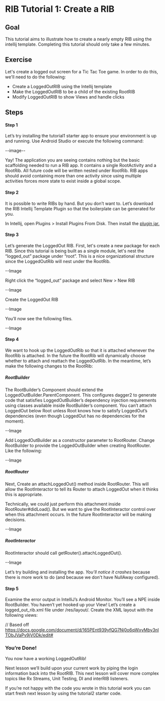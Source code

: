 # RIB Tutorial 1: Create a RIB

## Goal

This tutorial aims to illustrate how to create a nearly empty RIB using the intellij template. 
Completing this tutorial should only take a few minutes.

## Exercise
Let's create a logged out screen for a Tic Tac Toe game. In order to do this, 
we'll need to do the following:
* Create a LoggedOutRIB using the Intellij template
* Make the LoggedOutRIB to be a child of the existing RootRIB
* Modify LoggedOutRIB to show Views and handle clicks

## Steps
#### Step 1
Let’s try installing the tutorial1 starter app to ensure your environment is up and running.
Use Android Studio or execute the following command:

--image--

Yay! The application you are seeing contains nothing but the basic
scaffolding needed to run a RIB app. It contains a single RootActivity and a 
RootRib. All future code will be written nested under RootRib. RIB apps should avoid 
containing more than one activity since using multiple activities forces 
more state to exist inside a global scope. 

#### Step 2
It is possible to write RIBs by hand. But you don’t want to. 
Let’s download the RIB Intellij Template Plugin so that the boilerplate
can be generated for you.

In Intellij, open Plugins > Install Plugins From Disk. Then install the
[plugin jar.](https://github.com/uber/RIBs/raw/master/android/tooling/rib-intellij-plugin/deploy/rib-intellij-plugin.jar)

#### Step 3
Let’s generate the LoggedOut RIB. First, let's create a new package for each 
RIB. Since this tutorial is being built as a single module, let's nest the “logged_out”
package under “root”. This is a nice organizational structure since the LoggedOutRib will nest 
under the RootRib.

--Image

Right click the “logged_out” package and select New > New RIB

--Image

Create the LoggedOut RIB

--Image

You’ll now see the following files.

--Image

#### Step 4
We want to hook up the LoggedOutRib so that it is attached whenever the RootRib 
is attached. In the future the RootRib will dynamically choose whether to attach 
and reattach the LoggedOutRib. In the meantime, let’s make the following changes to the RootRib:

##### RootBuilder
The RootBuilder’s Component should extend the LoggedOutBuilder.ParentComponent.
This configures dagger2 to generate code that satisfies LoggedOutBuilder’s dependency
injection requirements using classes available inside RootBuilder’s component.
You can’t attach LoggedOut below Root unless Root knows how to satisfy LoggedOut’s
dependencies (even though LoggedOut has no dependencies for the moment).

--Image

Add LoggedOutBuilder as a constructor parameter to RootRouter. Change RootBuilder to provide the
LoggedOutBuilder when creating RootRouter. Like the following:

--Image

##### RootRouter
Next, Create an attachLoggedOut() method inside RootRouter. This will allow the RootInteractor
to tell its Router to attach LoggedOut when it thinks this is appropriate. 

Technically, we could just perform this attachment inside RootRouter#didLoad(). But we want
to give the RootInteractor control over when this attachment occurs. In the future RootInteractor
will be making decisions.

--Image

##### RootInteractor
RootInteractor should call getRouter().attachLoggedOut().

--Image

Let’s try building and installing the app. *You’ll notice it crashes* because there is more work 
to do (and because we don't have NullAway configured).

#### Step 5
Examine the error output in IntelliJ’s Android Monitor. You’ll see a NPE inside RootBuilder.
You haven’t yet hooked up your View! Let’s create a logged_out_rib.xml file under /res/layout/.
Create the XML layout with the following views:


// Based off https://docs.google.com/document/d/165PEnt939yfQG7Nj0o6qWxyMby3nlTObJVaPv9jV0Dk/edit#

### You’re Done!
You now have a working LoggedOutRib! 

Next lesson we’ll build upon your current work by piping the login information back into the
RootRIB. This next lesson will cover more complex topics like Rx Streams, Unit Testing, DI and
interRIB listeners.

If you’re not happy with the code you wrote in this tutorial work you can start fresh next lesson
 by using the tutorial2 starter code.
